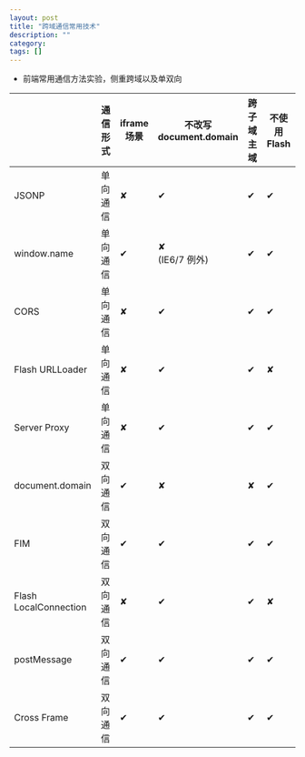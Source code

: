 ```yaml
---
layout: post
title: "跨域通信常用技术"
description: ""
category: 
tags: []
---
```



- 前端常用通信方法实验，侧重跨域以及单双向

|                     | 通信形式 | iframe 场景 | 不改写<br>document.domain | 跨子域主域 | 不使用 Flash |
---------------       | ------- | ------ | ------- | ------- | ------- |
JSONP                 | 单向通信 | ✘ | ✔ | ✔ | ✔ |  
window.name           | 单向通信 | ✔ | ✘ <br> (IE6/7 例外)| ✔ | ✔ |  
CORS                  | 单向通信 | ✘ | ✔ | ✔ | ✔ |  
Flash URLLoader       | 单向通信 | ✘ | ✔ | ✔ | ✘ |  
Server Proxy          | 单向通信 | ✘ | ✔ | ✔ | ✔ |  
document.domain       | 双向通信 | ✔ | ✘ | ✘ | ✔ |  
FIM                   | 双向通信 | ✔ | ✔ | ✔ | ✔ |
Flash LocalConnection | 双向通信 | ✘ | ✔ | ✔ | ✘ |  
postMessage           | 双向通信 | ✔ | ✔ | ✔ | ✔ |  
Cross Frame           | 双向通信 | ✔ | ✔ | ✔ | ✔ |
